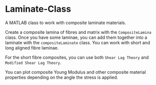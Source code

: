 # Laminate-Class
A MATLAB class to work with composite laminate materials.

Create a composite lamina of fibres and matrix with the `CompositeLamina` class. Once you have some laminae, you can add them together into a laminate with the `compositeLaminate` class. You can work with short and long aligned fibre laminae.

For the short fibre composites, you can use both `Shear Lag Theory` and `Modified Shear Lag Theory`. 

You can plot composite Young Modulus and other composite material properties depending on the angle the stress is applied.
